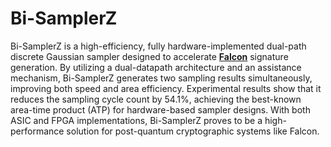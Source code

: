 # Bi-SamplerZ
Bi-SamplerZ is a high-efficiency, fully hardware-implemented dual-path discrete Gaussian sampler designed to accelerate [**Falcon**](https://falcon-sign.info/) signature generation. By utilizing a dual-datapath architecture and an assistance mechanism, Bi-SamplerZ generates two sampling results simultaneously, improving both speed and area efficiency. Experimental results show that it reduces the sampling cycle count by 54.1%, achieving the best-known area-time product (ATP) for hardware-based sampler designs. With both ASIC and FPGA implementations, Bi-SamplerZ proves to be a high-performance solution for post-quantum cryptographic systems like Falcon.
